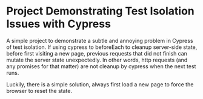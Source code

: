# Project Demonstrating Test Isolation Issues with Cypress

A simple project to demonstrate a subtle and annoying problem in Cypress of test isolation. If using cypress to beforeEach to cleanup server-side state, before first visiting a new page, previous requests that did not finish can mutate the server state unexpectedly. In other words, http requests (and any promises for that matter) are not cleanup by cypress when the next test runs.

Luckily, there is a simple solution, always first load a new page to force the browser to reset the state.
